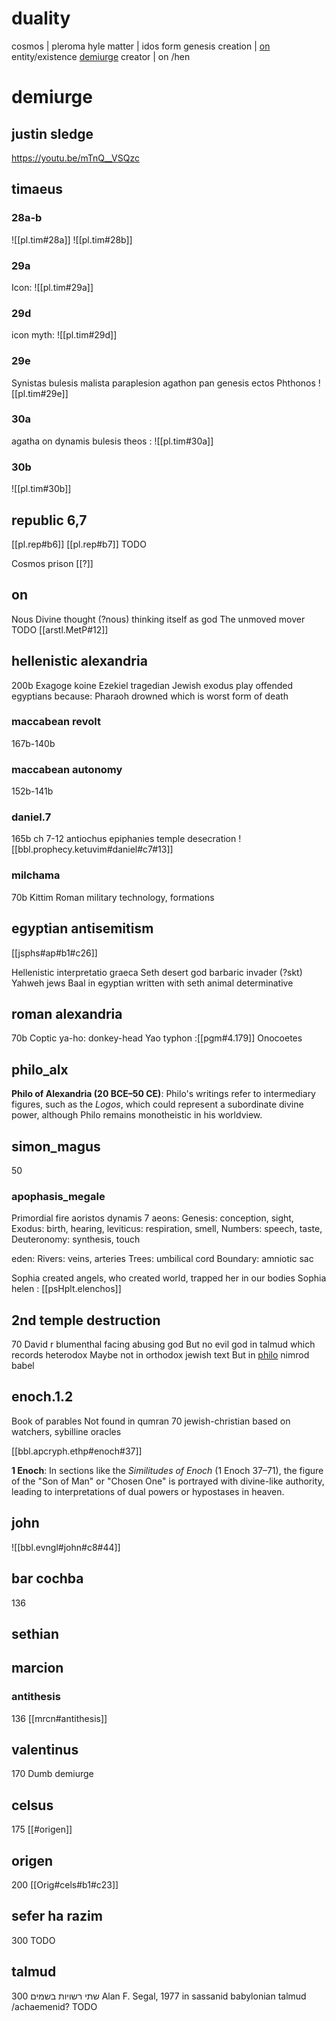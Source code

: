 
# duality
cosmos | pleroma
hyle matter | idos form
genesis creation | [on](on) entity/existence
[demiurge](#demiurge) creator | on /hen
# demiurge

## justin sledge
https://youtu.be/mTnQ__VSQzc
## timaeus
### 28a-b
![[pl.tim#28a]]
![[pl.tim#28b]]
### 29a
Icon:
![[pl.tim#29a]]
### 29d
icon myth:
![[pl.tim#29d]]
### 29e
Synistas bulesis malista paraplesion agathon pan genesis ectos Phthonos
![[pl.tim#29e]]
### 30a
agatha on dynamis bulesis theos :
![[pl.tim#30a]]
### 30b
![[pl.tim#30b]]
## republic 6,7
[[pl.rep#b6]]
[[pl.rep#b7]]
TODO

Cosmos prison
[[?]]
## on
Nous
Divine thought (?nous) thinking itself as god 
The unmoved mover 
TODO
[[arstl.MetP#12]]
## hellenistic alexandria
200b Exagoge koine Ezekiel tragedian
Jewish exodus play offended egyptians because:
Pharaoh drowned which is worst form of death 
### maccabean revolt
167b-140b
### maccabean autonomy
152b-141b
### daniel.7
165b ch 7-12 antiochus epiphanies temple desecration 
![[bbl.prophecy.ketuvim#daniel#c7#13]]
### milchama
70b
Kittim
Roman military technology, formations
## egyptian antisemitism
[[jsphs#ap#b1#c26]]

Hellenistic interpretatio graeca
Seth desert god barbaric invader (?skt) 
Yahweh jews
Baal in egyptian written with seth animal determinative
## roman alexandria
70b
Coptic ya-ho: donkey-head
Yao typhon :[[pgm#4.179]]
Onocoetes
## philo_alx
**Philo of Alexandria (20 BCE–50 CE)**: Philo's writings refer to intermediary figures, such as the _Logos_, which could represent a subordinate divine power, although Philo remains monotheistic in his worldview.
## simon_magus
50
### apophasis_megale
Primordial fire
aoristos dynamis
7 aeons: 
Genesis: conception, sight,
Exodus: birth, hearing,
leviticus: respiration, smell,
Numbers: speech, taste, 
Deuteronomy: synthesis, touch

eden:
Rivers: veins, arteries
Trees: umbilical cord
Boundary: amniotic sac

Sophia created angels, who created world, trapped her in our bodies
Sophia helen
: [[psHplt.elenchos]]
## 2nd temple destruction
70 
David r blumenthal facing abusing god
But no evil god in talmud which records heterodox
Maybe not in orthodox jewish text
But in [philo](#philo_alx) nimrod babel
## enoch.1.2
Book of parables
Not found in qumran
70 jewish-christian based on watchers, sybilline oracles

[[bbl.apcryph.ethp#enoch#37]]

**1 Enoch**: In sections like the _Similitudes of Enoch_ (1 Enoch 37–71), the figure of the "Son of Man" or "Chosen One" is portrayed with divine-like authority, leading to interpretations of dual powers or hypostases in heaven.
## john
![[bbl.evngl#john#c8#44]]
## bar cochba
136
## sethian
## marcion
### antithesis
136 
[[mrcn#antithesis]]
## valentinus
170 
Dumb demiurge
## celsus
175
[[#origen]]
## origen
200 
[[Orig#cels#b1#c23]]
## sefer ha razim
300 
TODO
## talmud
300
שתי רשויות בשמים
Alan F. Segal, 1977
in sassanid babylonian talmud
/achaemenid?
TODO

